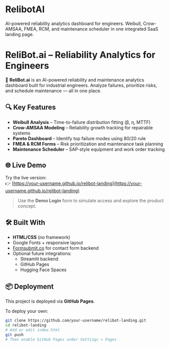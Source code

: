 # RelibotAI
AI-powered reliability analytics dashboard for engineers. Weibull, Crow-AMSAA, FMEA, RCM, and maintenance scheduler in one integrated SaaS landing page.

# ReliBot.ai – Reliability Analytics for Engineers

🚀 **ReliBot.ai** is an AI-powered reliability and maintenance analytics dashboard built for industrial engineers. Analyze failures, prioritize risks, and schedule maintenance — all in one place.

## 🔍 Key Features

- **Weibull Analysis** – Time-to-failure distribution fitting (β, η, MTTF)
- **Crow-AMSAA Modeling** – Reliability growth tracking for repairable systems
- **Pareto Dashboard** – Identify top failure modes using 80/20 rule
- **FMEA & RCM Forms** – Risk prioritization and maintenance task planning
- **Maintenance Scheduler** – SAP-style equipment and work order tracking

## 🌐 Live Demo

Try the live version:  
👉 [https://your-username.github.io/relibot-landing](https://your-username.github.io/relibot-landing)

> Use the **Demo Login** form to simulate access and explore the product concept.

## 🛠 Built With

- **HTML/CSS** (no framework)
- Google Fonts + responsive layout
- [Formsubmit.co](https://formsubmit.co) for contact form backend
- Optional future integrations:
  - Streamlit backend
  - GitHub Pages
  - Hugging Face Spaces

## 📦 Deployment

This project is deployed via **GitHub Pages**.

To deploy your own:

```bash
git clone https://github.com/your-username/relibot-landing.git
cd relibot-landing
# Add or edit index.html
git push
# Then enable GitHub Pages under Settings > Pages

